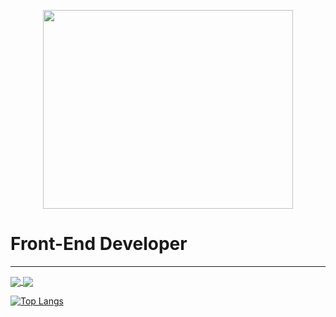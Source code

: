 <p align="center">
<img src="https://i.imgur.com/WAtGNF6.png" width="400px" height="318px"/>
<h1>Front-End Developer</h1>
<hr>

<a href="https://github.com/anuraghazra/github-readme-stats">
  <img align="center" src="https://github-readme-stats.vercel.app/api/pin/?username=adriano-js&repo=github-readme-stats" />
</a>
<a href="https://github.com/anuraghazra/convoychat">
  <img align="center" src="https://github-readme-stats.vercel.app/api/pin/?username=adriano-js&repo=convoychat" />
</a>


[![Top Langs](https://github-readme-stats.vercel.app/api/top-langs/?username=Adriano-js&langs_count=8)](https://github.com/anuraghazra/github-readme-stats)
</p>
